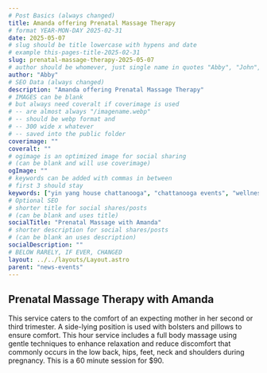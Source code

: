 ```yaml
---
# Post Basics (always changed)
title: Amanda offering Prenatal Massage Therapy 
# format YEAR-MON-DAY 2025-02-31
date: 2025-05-07
# slug should be title lowercase with hypens and date
# example this-pages-title-2025-02-31
slug: prenatal-massage-therapy-2025-05-07
# author should be whomever, just single name in quotes "Abby", "John", etc.
author: "Abby"
# SEO Data (always changed)
description: "Amanda offering Prenatal Massage Therapy"
# IMAGES can be blank
# but always need coveralt if coverimage is used
# -- are almost always "/imagename.webp"
# -- should be webp format and
# -- 300 wide x whatever
# -- saved into the public folder
coverimage: ""
coveralt: ""
# ogimage is an optimized image for social sharing 
# (can be blank and will use coverimage)
ogImage: ""
# keywords can be added with commas in between
# first 3 should stay 
keywords: ["yin yang house chattanooga", "chattanooga events", "wellness events", "prenatal massage", "pregnancy massage", "pregnancy"]
# Optional SEO
# shorter title for social shares/posts 
# (can be blank and uses title)
socialTitle: "Prenatal Massage with Amanda"  
# shorter description for social shares/posts 
# (can be blank an uses description)
socialDescription: ""
# BELOW RARELY, IF EVER, CHANGED
layout: ../../layouts/Layout.astro
parent: "news-events"
---
```


## Prenatal Massage Therapy with Amanda
This service caters to the comfort of an expecting mother in her second or third trimester. A side-lying position is used with bolsters and pillows to ensure comfort. This hour service includes a full body massage using gentle techniques to enhance relaxation and reduce discomfort that commonly occurs in the low back, hips, feet, neck and shoulders during pregnancy. This is a 60 minute session for $90.
